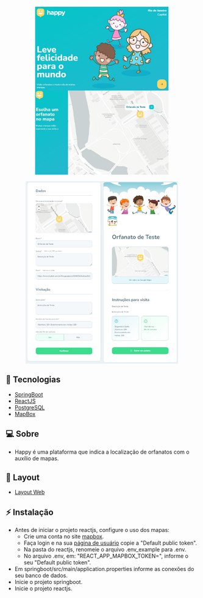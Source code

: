 <p align="center">
    <img align="center" src=".github/index.jpg" width="350" />
    <img align="center" src=".github/mapas.jpg" width="350" height="220" />
    <br />
    <br />
    <img align="center" src=".github/formularios.jpg" width="400" />
</p>

## 🚀 Tecnologias

- [SpringBoot](https://spring.io/projects/spring-boot/)
- [ReactJS](https://reactjs.org)
- [PostgreSQL](https://www.postgresql.org/)
- [MapBox](https://www.mapbox.com/)

## 💻 Sobre

- Happy é uma plataforma que indica a localização de orfanatos com o auxílio de mapas.

## 🔖 Layout

- [Layout Web](https://www.figma.com/file/JrKEg4UvgDLUE21qWZECYM/Happy-Web)

## ⚡ Instalação
- Antes de iniciar o projeto reactjs, configure o uso dos mapas:
    - Crie uma conta no site [mapbox](https://www.mapbox.com/).
    - Faça login e na sua [página de usuário](https://account.mapbox.com/) copie a "Default public token".
    - Na pasta do reactjs, renomeie o arquivo .env_example para .env.
    - No arquivo .env, em: "REACT_APP_MAPBOX_TOKEN=", informe o seu "Default public token".
- Em springboot/src/main/application.properties informe as conexões do seu banco de dados.
- Inicie o projeto springboot.
- Inicie o projeto reactjs.
